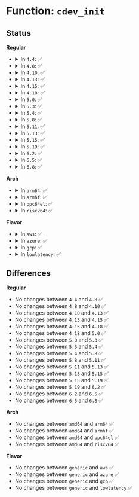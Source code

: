 # Function: <code>cdev_init</code>

## Status
<b>Regular</b>
<ul>
<li>
<details>
<summary>In <code>4.4</code>: ✅</summary>

```c
void cdev_init(struct cdev *cdev, const struct file_operations *fops);
```

**Collision:** Unique Global

**Inline:** No

**Transformation:** False

**Instances:**

```
In fs/char_dev.c (ffffffff81210b80)
Location: fs/char_dev.c:538
Inline: False
Direct callers:
  - kernel/time/posix-clock.c:posix_clock_register
  - block/bsg.c:bsg_init
  - drivers/tty/tty_io.c:tty_init
  - drivers/tty/tty_io.c:tty_init
  - drivers/tty/pty.c:pty_init
  - drivers/tty/vt/vt.c:vty_init
  - drivers/char/tpm/tpm-chip.c:tpmm_chip_alloc
  - drivers/usb/core/devio.c:usb_devio_init
  - drivers/input/mousedev.c:mousedev_create
  - drivers/input/mousedev.c:mousedev_create
  - drivers/input/evdev.c:evdev_connect
  - drivers/rtc/rtc-dev.c:rtc_dev_prepare
  - drivers/watchdog/watchdog_dev.c:watchdog_dev_register
```
**Symbols:**

```
ffffffff81210b80-ffffffff81210bde: cdev_init (STB_GLOBAL)
```
</details>
</li>
<li>
<details>
<summary>In <code>4.8</code>: ✅</summary>

```c
void cdev_init(struct cdev *cdev, const struct file_operations *fops);
```

**Collision:** Unique Global

**Inline:** No

**Transformation:** False

**Instances:**

```
In fs/char_dev.c (ffffffff81237620)
Location: fs/char_dev.c:542
Inline: False
Direct callers:
  - kernel/time/posix-clock.c:posix_clock_register
  - block/bsg.c:bsg_init
  - drivers/gpio/gpiolib.c:gpiochip_setup_dev
  - drivers/tty/tty_io.c:tty_init
  - drivers/tty/tty_io.c:tty_init
  - drivers/tty/pty.c:pty_init
  - drivers/tty/vt/vt.c:vty_init
  - drivers/char/tpm/tpm-chip.c:tpm_chip_alloc
  - drivers/usb/core/devio.c:usb_devio_init
  - drivers/input/mousedev.c:mousedev_create
  - drivers/input/mousedev.c:mousedev_create
  - drivers/input/evdev.c:evdev_connect
  - drivers/rtc/rtc-dev.c:rtc_dev_prepare
  - drivers/watchdog/watchdog_dev.c:watchdog_dev_register
```
**Symbols:**

```
ffffffff81237620-ffffffff8123767e: cdev_init (STB_GLOBAL)
```
</details>
</li>
<li>
<details>
<summary>In <code>4.10</code>: ✅</summary>

```c
void cdev_init(struct cdev *cdev, const struct file_operations *fops);
```

**Collision:** Unique Global

**Inline:** No

**Transformation:** False

**Instances:**

```
In fs/char_dev.c (ffffffff8124a2d0)
Location: fs/char_dev.c:543
Inline: False
Direct callers:
  - kernel/time/posix-clock.c:posix_clock_register
  - block/bsg.c:bsg_init
  - drivers/gpio/gpiolib.c:gpiochip_setup_dev
  - drivers/tty/tty_io.c:tty_init
  - drivers/tty/tty_io.c:tty_init
  - drivers/tty/pty.c:pty_init
  - drivers/tty/vt/vt.c:vty_init
  - drivers/char/tpm/tpm-chip.c:tpm_chip_alloc
  - drivers/usb/core/devio.c:usb_devio_init
  - drivers/input/mousedev.c:mousedev_create
  - drivers/input/mousedev.c:mousedev_create
  - drivers/input/evdev.c:evdev_connect
  - drivers/rtc/rtc-dev.c:rtc_dev_prepare
  - drivers/watchdog/watchdog_dev.c:watchdog_dev_register
```
**Symbols:**

```
ffffffff8124a2d0-ffffffff8124a32e: cdev_init (STB_GLOBAL)
```
</details>
</li>
<li>
<details>
<summary>In <code>4.13</code>: ✅</summary>

```c
void cdev_init(struct cdev *cdev, const struct file_operations *fops);
```

**Collision:** Unique Global

**Inline:** No

**Transformation:** False

**Instances:**

```
In fs/char_dev.c (ffffffff81255c30)
Location: fs/char_dev.c:626
Inline: False
Direct callers:
  - kernel/time/posix-clock.c:posix_clock_register
  - block/bsg.c:bsg_init
  - drivers/gpio/gpiolib.c:gpiochip_setup_dev
  - drivers/tty/tty_io.c:tty_init
  - drivers/tty/tty_io.c:tty_init
  - drivers/tty/pty.c:pty_init
  - drivers/tty/vt/vt.c:vty_init
  - drivers/char/tpm/tpm-chip.c:tpm_chip_alloc
  - drivers/char/tpm/tpm-chip.c:tpm_chip_alloc
  - drivers/usb/core/devio.c:usb_devio_init
  - drivers/input/mousedev.c:mousedev_create
  - drivers/input/mousedev.c:mousedev_create
  - drivers/input/evdev.c:evdev_connect
  - drivers/rtc/rtc-dev.c:rtc_dev_prepare
  - drivers/watchdog/watchdog_dev.c:watchdog_dev_register
```
**Symbols:**

```
ffffffff81255c30-ffffffff81255c8e: cdev_init (STB_GLOBAL)
```
</details>
</li>
<li>
<details>
<summary>In <code>4.15</code>: ✅</summary>

```c
void cdev_init(struct cdev *cdev, const struct file_operations *fops);
```

**Collision:** Unique Global

**Inline:** No

**Transformation:** False

**Instances:**

```
In fs/char_dev.c (ffffffff81277dc0)
Location: fs/char_dev.c:651
Inline: False
Direct callers:
  - kernel/time/posix-clock.c:posix_clock_register
  - block/bsg.c:bsg_init
  - drivers/gpio/gpiolib.c:gpiochip_setup_dev
  - drivers/tty/tty_io.c:tty_init
  - drivers/tty/tty_io.c:tty_init
  - drivers/tty/pty.c:pty_init
  - drivers/tty/vt/vt.c:vty_init
  - drivers/char/tpm/tpm-chip.c:tpm_chip_alloc
  - drivers/char/tpm/tpm-chip.c:tpm_chip_alloc
  - drivers/usb/core/devio.c:usb_devio_init
  - drivers/input/mousedev.c:mousedev_create
  - drivers/input/mousedev.c:mousedev_create
  - drivers/input/evdev.c:evdev_connect
  - drivers/rtc/rtc-dev.c:rtc_dev_prepare
  - drivers/watchdog/watchdog_dev.c:watchdog_dev_register
```
**Symbols:**

```
ffffffff81277dc0-ffffffff81277e1e: cdev_init (STB_GLOBAL)
```
</details>
</li>
<li>
<details>
<summary>In <code>4.18</code>: ✅</summary>

```c
void cdev_init(struct cdev *cdev, const struct file_operations *fops);
```

**Collision:** Unique Global

**Inline:** No

**Transformation:** False

**Instances:**

```
In fs/char_dev.c (ffffffff8129e790)
Location: fs/char_dev.c:651
Inline: False
Direct callers:
  - kernel/time/posix-clock.c:posix_clock_register
  - block/bsg.c:bsg_init
  - drivers/gpio/gpiolib.c:gpiochip_setup_dev
  - drivers/tty/tty_io.c:tty_init
  - drivers/tty/tty_io.c:tty_init
  - drivers/tty/pty.c:pty_init
  - drivers/tty/vt/vt.c:vty_init
  - drivers/char/tpm/tpm-chip.c:tpm_chip_alloc
  - drivers/char/tpm/tpm-chip.c:tpm_chip_alloc
  - drivers/usb/core/devio.c:usb_devio_init
  - drivers/input/mousedev.c:mousedev_create
  - drivers/input/mousedev.c:mousedev_create
  - drivers/input/evdev.c:evdev_connect
  - drivers/rtc/rtc-dev.c:rtc_dev_prepare
  - drivers/pps/pps.c:pps_register_cdev
  - drivers/watchdog/watchdog_dev.c:watchdog_dev_register
```
**Symbols:**

```
ffffffff8129e790-ffffffff8129e7ef: cdev_init (STB_GLOBAL)
```
</details>
</li>
<li>
<details>
<summary>In <code>5.0</code>: ✅</summary>

```c
void cdev_init(struct cdev *cdev, const struct file_operations *fops);
```

**Collision:** Unique Global

**Inline:** No

**Transformation:** False

**Instances:**

```
In fs/char_dev.c (ffffffff812b3ba0)
Location: fs/char_dev.c:651
Inline: False
Direct callers:
  - kernel/time/posix-clock.c:posix_clock_register
  - block/bsg.c:bsg_init
  - drivers/gpio/gpiolib.c:gpiochip_setup_dev
  - drivers/tty/tty_io.c:tty_init
  - drivers/tty/tty_io.c:tty_init
  - drivers/tty/pty.c:pty_init
  - drivers/tty/vt/vt.c:vty_init
  - drivers/char/tpm/tpm-chip.c:tpm_chip_alloc
  - drivers/char/tpm/tpm-chip.c:tpm_chip_alloc
  - drivers/usb/core/devio.c:usb_devio_init
  - drivers/input/mousedev.c:mousedev_create
  - drivers/input/mousedev.c:mousedev_create
  - drivers/input/evdev.c:evdev_connect
  - drivers/rtc/dev.c:rtc_dev_prepare
  - drivers/pps/pps.c:pps_register_cdev
  - drivers/watchdog/watchdog_dev.c:watchdog_dev_register
```
**Symbols:**

```
ffffffff812b3ba0-ffffffff812b3bff: cdev_init (STB_GLOBAL)
```
</details>
</li>
<li>
<details>
<summary>In <code>5.3</code>: ✅</summary>

```c
void cdev_init(struct cdev *cdev, const struct file_operations *fops);
```

**Collision:** Unique Global

**Inline:** No

**Transformation:** False

**Instances:**

```
In fs/char_dev.c (ffffffff812d08b0)
Location: fs/char_dev.c:648
Inline: False
Direct callers:
  - kernel/time/posix-clock.c:posix_clock_register
  - block/bsg.c:bsg_init
  - drivers/gpio/gpiolib.c:gpiochip_setup_dev
  - drivers/tty/tty_io.c:tty_init
  - drivers/tty/tty_io.c:tty_init
  - drivers/tty/pty.c:pty_init
  - drivers/tty/vt/vt.c:vty_init
  - drivers/char/tpm/tpm-chip.c:tpm_chip_alloc
  - drivers/char/tpm/tpm-chip.c:tpm_chip_alloc
  - drivers/usb/core/devio.c:usb_devio_init
  - drivers/input/mousedev.c:mousedev_create
  - drivers/input/mousedev.c:mousedev_create
  - drivers/input/evdev.c:evdev_connect
  - drivers/rtc/dev.c:rtc_dev_prepare
  - drivers/pps/pps.c:pps_register_cdev
  - drivers/watchdog/watchdog_dev.c:watchdog_dev_register
```
**Symbols:**

```
ffffffff812d08b0-ffffffff812d090f: cdev_init (STB_GLOBAL)
```
</details>
</li>
<li>
<details>
<summary>In <code>5.4</code>: ✅</summary>

```c
void cdev_init(struct cdev *cdev, const struct file_operations *fops);
```

**Collision:** Unique Global

**Inline:** No

**Transformation:** False

**Instances:**

```
In fs/char_dev.c (ffffffff812e2460)
Location: fs/char_dev.c:648
Inline: False
Direct callers:
  - kernel/time/posix-clock.c:posix_clock_register
  - block/bsg.c:bsg_init
  - drivers/gpio/gpiolib.c:gpiochip_setup_dev
  - drivers/tty/tty_io.c:tty_init
  - drivers/tty/tty_io.c:tty_init
  - drivers/tty/pty.c:pty_init
  - drivers/tty/vt/vt.c:vty_init
  - drivers/char/tpm/tpm-chip.c:tpm_chip_alloc
  - drivers/char/tpm/tpm-chip.c:tpm_chip_alloc
  - drivers/vfio/vfio.c:vfio_init
  - drivers/usb/core/devio.c:usb_devio_init
  - drivers/input/mousedev.c:mousedev_create
  - drivers/input/mousedev.c:mousedev_create
  - drivers/input/evdev.c:evdev_connect
  - drivers/rtc/dev.c:rtc_dev_prepare
  - drivers/pps/pps.c:pps_register_cdev
  - drivers/watchdog/watchdog_dev.c:watchdog_cdev_register
```
**Symbols:**

```
ffffffff812e2460-ffffffff812e24bf: cdev_init (STB_GLOBAL)
```
</details>
</li>
<li>
<details>
<summary>In <code>5.8</code>: ✅</summary>

```c
void cdev_init(struct cdev *cdev, const struct file_operations *fops);
```

**Collision:** Unique Global

**Inline:** No

**Transformation:** False

**Instances:**

```
In fs/char_dev.c (ffffffff81319120)
Location: fs/char_dev.c:651
Inline: False
Direct callers:
  - kernel/time/posix-clock.c:posix_clock_register
  - block/bsg.c:bsg_init
  - drivers/gpio/gpiolib.c:gpiochip_setup_dev
  - drivers/tty/tty_io.c:tty_init
  - drivers/tty/tty_io.c:tty_init
  - drivers/tty/pty.c:unix98_pty_init
  - drivers/tty/vt/vt.c:vty_init
  - drivers/char/tpm/tpm-chip.c:tpm_chip_alloc
  - drivers/char/tpm/tpm-chip.c:tpm_chip_alloc
  - drivers/dma-buf/dma-heap.c:dma_heap_add
  - drivers/vfio/vfio.c:vfio_init
  - drivers/usb/core/devio.c:usb_devio_init
  - drivers/input/mousedev.c:mousedev_create
  - drivers/input/mousedev.c:mousedev_create
  - drivers/input/evdev.c:evdev_connect
  - drivers/rtc/dev.c:rtc_dev_prepare
  - drivers/pps/pps.c:pps_register_cdev
  - drivers/watchdog/watchdog_dev.c:watchdog_cdev_register
```
**Symbols:**

```
ffffffff81319120-ffffffff8131917f: cdev_init (STB_GLOBAL)
```
</details>
</li>
<li>
<details>
<summary>In <code>5.11</code>: ✅</summary>

```c
void cdev_init(struct cdev *cdev, const struct file_operations *fops);
```

**Collision:** Unique Global

**Inline:** No

**Transformation:** False

**Instances:**

```
In fs/char_dev.c (ffffffff813245d0)
Location: fs/char_dev.c:651
Inline: False
Direct callers:
  - kernel/time/posix-clock.c:posix_clock_register
  - block/bsg.c:bsg_init
  - drivers/gpio/gpiolib-cdev.c:gpiolib_cdev_register
  - drivers/tty/tty_io.c:tty_init
  - drivers/tty/tty_io.c:tty_init
  - drivers/tty/pty.c:unix98_pty_init
  - drivers/tty/vt/vt.c:vty_init
  - drivers/char/tpm/tpm-chip.c:tpm_chip_alloc
  - drivers/char/tpm/tpm-chip.c:tpm_chip_alloc
  - drivers/dma-buf/dma-heap.c:dma_heap_add
  - drivers/vfio/vfio.c:vfio_init
  - drivers/usb/core/devio.c:usb_devio_init
  - drivers/input/mousedev.c:mousedev_create
  - drivers/input/mousedev.c:mousedev_create
  - drivers/input/evdev.c:evdev_connect
  - drivers/rtc/dev.c:rtc_dev_prepare
  - drivers/pps/pps.c:pps_register_cdev
  - drivers/watchdog/watchdog_dev.c:watchdog_cdev_register
  - drivers/remoteproc/remoteproc_cdev.c:rproc_char_device_add
```
**Symbols:**

```
ffffffff813245d0-ffffffff8132462f: cdev_init (STB_GLOBAL)
```
</details>
</li>
<li>
<details>
<summary>In <code>5.13</code>: ✅</summary>

```c
void cdev_init(struct cdev *cdev, const struct file_operations *fops);
```

**Collision:** Unique Global

**Inline:** No

**Transformation:** False

**Instances:**

```
In fs/char_dev.c (ffffffff8132a6a0)
Location: fs/char_dev.c:651
Inline: False
Direct callers:
  - kernel/time/posix-clock.c:posix_clock_register
  - block/bsg.c:bsg_init
  - drivers/gpio/gpiolib-cdev.c:gpiolib_cdev_register
  - drivers/tty/tty_io.c:tty_init
  - drivers/tty/tty_io.c:tty_init
  - drivers/tty/pty.c:unix98_pty_init
  - drivers/tty/vt/vt.c:vty_init
  - drivers/char/tpm/tpm-chip.c:tpm_chip_alloc
  - drivers/char/tpm/tpm-chip.c:tpm_chip_alloc
  - drivers/dma-buf/dma-heap.c:dma_heap_add
  - drivers/vfio/vfio.c:vfio_init
  - drivers/usb/core/devio.c:usb_devio_init
  - drivers/input/mousedev.c:mousedev_create
  - drivers/input/mousedev.c:mousedev_create
  - drivers/input/evdev.c:evdev_connect
  - drivers/rtc/dev.c:rtc_dev_prepare
  - drivers/pps/pps.c:pps_register_cdev
  - drivers/watchdog/watchdog_dev.c:watchdog_cdev_register
  - drivers/remoteproc/remoteproc_cdev.c:rproc_char_device_add
```
**Symbols:**

```
ffffffff8132a6a0-ffffffff8132a6ff: cdev_init (STB_GLOBAL)
```
</details>
</li>
<li>
<details>
<summary>In <code>5.15</code>: ✅</summary>

```c
void cdev_init(struct cdev *cdev, const struct file_operations *fops);
```

**Collision:** Unique Global

**Inline:** No

**Transformation:** False

**Instances:**

```
In fs/char_dev.c (ffffffff81377d50)
Location: fs/char_dev.c:651
Inline: False
Direct callers:
  - kernel/time/posix-clock.c:posix_clock_register
  - block/bsg.c:bsg_register_queue
  - drivers/gpio/gpiolib-cdev.c:gpiolib_cdev_register
  - drivers/tty/tty_io.c:tty_init
  - drivers/tty/tty_io.c:tty_init
  - drivers/tty/pty.c:unix98_pty_init
  - drivers/tty/vt/vt.c:vty_init
  - drivers/char/tpm/tpm-chip.c:tpm_chip_alloc
  - drivers/char/tpm/tpm-chip.c:tpm_chip_alloc
  - drivers/dma-buf/dma-heap.c:dma_heap_add
  - drivers/vfio/vfio.c:vfio_init
  - drivers/usb/core/devio.c:usb_devio_init
  - drivers/input/mousedev.c:mousedev_create
  - drivers/input/mousedev.c:mousedev_create
  - drivers/input/evdev.c:evdev_connect
  - drivers/rtc/dev.c:rtc_dev_prepare
  - drivers/pps/pps.c:pps_register_cdev
  - drivers/watchdog/watchdog_dev.c:watchdog_cdev_register
  - drivers/remoteproc/remoteproc_cdev.c:rproc_char_device_add
```
**Symbols:**

```
ffffffff81377d50-ffffffff81377daf: cdev_init (STB_GLOBAL)
```
</details>
</li>
<li>
<details>
<summary>In <code>5.19</code>: ✅</summary>

```c
void cdev_init(struct cdev *cdev, const struct file_operations *fops);
```

**Collision:** Unique Global

**Inline:** No

**Transformation:** False

**Instances:**

```
In fs/char_dev.c (ffffffff813f7140)
Location: fs/char_dev.c:651
Inline: False
Direct callers:
  - kernel/time/posix-clock.c:posix_clock_register
  - block/bsg.c:bsg_register_queue
  - drivers/gpio/gpiolib-cdev.c:gpiolib_cdev_register
  - drivers/tty/tty_io.c:tty_init
  - drivers/tty/tty_io.c:tty_init
  - drivers/tty/pty.c:unix98_pty_init
  - drivers/tty/vt/vt.c:vty_init
  - drivers/char/tpm/tpm-chip.c:tpm_chip_alloc
  - drivers/char/tpm/tpm2-space.c:tpm_devs_add
  - drivers/dma-buf/dma-heap.c:dma_heap_add
  - drivers/vfio/vfio.c:vfio_create_group
  - drivers/usb/core/devio.c:usb_devio_init
  - drivers/input/mousedev.c:mousedev_create
  - drivers/input/mousedev.c:mousedev_create
  - drivers/input/evdev.c:evdev_connect
  - drivers/rtc/dev.c:rtc_dev_prepare
  - drivers/i2c/i2c-dev.c:i2cdev_attach_adapter
  - drivers/pps/pps.c:pps_register_cdev
  - drivers/watchdog/watchdog_dev.c:watchdog_cdev_register
  - drivers/remoteproc/remoteproc_cdev.c:rproc_char_device_add
```
**Symbols:**

```
ffffffff813f7140-ffffffff813f71ab: cdev_init (STB_GLOBAL)
```
</details>
</li>
<li>
<details>
<summary>In <code>6.2</code>: ✅</summary>

```c
void cdev_init(struct cdev *cdev, const struct file_operations *fops);
```

**Collision:** Unique Global

**Inline:** No

**Transformation:** False

**Instances:**

```
In fs/char_dev.c (ffffffff81480410)
Location: fs/char_dev.c:658
Inline: False
Direct callers:
  - kernel/time/posix-clock.c:posix_clock_register
  - block/bsg.c:bsg_register_queue
  - drivers/gpio/gpiolib-cdev.c:gpiolib_cdev_register
  - drivers/tty/tty_io.c:tty_init
  - drivers/tty/tty_io.c:tty_init
  - drivers/tty/pty.c:unix98_pty_init
  - drivers/tty/vt/vt.c:vty_init
  - drivers/char/tpm/tpm-chip.c:tpm_chip_alloc
  - drivers/char/tpm/tpm2-space.c:tpm_devs_add
  - drivers/dma-buf/dma-heap.c:dma_heap_add
  - drivers/usb/core/devio.c:usb_devio_init
  - drivers/input/mousedev.c:mousedev_create
  - drivers/input/mousedev.c:mousedev_create
  - drivers/input/evdev.c:evdev_connect
  - drivers/rtc/dev.c:rtc_dev_prepare
  - drivers/i2c/i2c-dev.c:i2cdev_attach_adapter
  - drivers/pps/pps.c:pps_register_cdev
  - drivers/watchdog/watchdog_dev.c:watchdog_cdev_register
  - drivers/remoteproc/remoteproc_cdev.c:rproc_char_device_add
```
**Symbols:**

```
ffffffff81480410-ffffffff8148047b: cdev_init (STB_GLOBAL)
```
</details>
</li>
<li>
<details>
<summary>In <code>6.5</code>: ✅</summary>

```c
void cdev_init(struct cdev *cdev, const struct file_operations *fops);
```

**Collision:** Unique Global

**Inline:** No

**Transformation:** False

**Instances:**

```
In fs/char_dev.c (ffffffff814b5170)
Location: fs/char_dev.c:658
Inline: False
Direct callers:
  - block/bsg.c:bsg_register_queue
  - drivers/gpio/gpiolib-cdev.c:gpiolib_cdev_register
  - drivers/tty/tty_io.c:tty_init
  - drivers/tty/tty_io.c:tty_init
  - drivers/tty/pty.c:unix98_pty_init
  - drivers/tty/vt/vt.c:vty_init
  - drivers/char/tpm/tpm-chip.c:tpm_chip_alloc
  - drivers/char/tpm/tpm2-space.c:tpm_devs_add
  - drivers/dma-buf/dma-heap.c:dma_heap_add
  - drivers/usb/core/devio.c:usb_devio_init
  - drivers/input/mousedev.c:mousedev_create
  - drivers/input/mousedev.c:mousedev_create
  - drivers/input/evdev.c:evdev_connect
  - drivers/rtc/dev.c:rtc_dev_prepare
  - drivers/i2c/i2c-dev.c:i2cdev_attach_adapter
  - drivers/pps/pps.c:pps_register_cdev
  - drivers/watchdog/watchdog_dev.c:watchdog_cdev_register
  - drivers/remoteproc/remoteproc_cdev.c:rproc_char_device_add
```
**Symbols:**

```
ffffffff814b5170-ffffffff814b51db: cdev_init (STB_GLOBAL)
```
</details>
</li>
<li>
<details>
<summary>In <code>6.8</code>: ✅</summary>

```c
void cdev_init(struct cdev *cdev, const struct file_operations *fops);
```

**Collision:** Unique Global

**Inline:** No

**Transformation:** False

**Instances:**

```
In fs/char_dev.c (ffffffff814e7430)
Location: fs/char_dev.c:658
Inline: False
Direct callers:
  - block/bsg.c:bsg_register_queue
  - drivers/gpio/gpiolib-cdev.c:gpiolib_cdev_register
  - drivers/tty/tty_io.c:tty_init
  - drivers/tty/tty_io.c:tty_init
  - drivers/tty/pty.c:unix98_pty_init
  - drivers/tty/vt/vt.c:vty_init
  - drivers/char/tpm/tpm-chip.c:tpm_chip_alloc
  - drivers/char/tpm/tpm2-space.c:tpm_devs_add
  - drivers/dma-buf/dma-heap.c:dma_heap_add
  - drivers/usb/core/devio.c:usb_devio_init
  - drivers/input/mousedev.c:mousedev_create
  - drivers/input/mousedev.c:mousedev_create
  - drivers/input/evdev.c:evdev_connect
  - drivers/rtc/dev.c:rtc_dev_prepare
  - drivers/i2c/i2c-dev.c:i2cdev_attach_adapter
  - drivers/pps/pps.c:pps_register_cdev
  - drivers/watchdog/watchdog_dev.c:watchdog_cdev_register
  - drivers/remoteproc/remoteproc_cdev.c:rproc_char_device_add
```
**Symbols:**

```
ffffffff814e7430-ffffffff814e749b: cdev_init (STB_GLOBAL)
```
</details>
</li>
</ul>
<b>Arch</b>
<ul>
<li>
<details>
<summary>In <code>arm64</code>: ✅</summary>

```c
void cdev_init(struct cdev *cdev, const struct file_operations *fops);
```

**Collision:** Unique Global

**Inline:** No

**Transformation:** False

**Instances:**

```
In fs/char_dev.c (ffff800010389c58)
Location: fs/char_dev.c:648
Inline: False
Direct callers:
  - kernel/time/posix-clock.c:posix_clock_register
  - block/bsg.c:bsg_init
  - drivers/gpio/gpiolib.c:gpiochip_setup_dev
  - drivers/tty/tty_io.c:tty_init
  - drivers/tty/tty_io.c:tty_init
  - drivers/tty/pty.c:pty_init
  - drivers/tty/vt/vt.c:vty_init
  - drivers/char/tpm/tpm-chip.c:tpm_chip_alloc
  - drivers/char/tpm/tpm-chip.c:tpm_chip_alloc
  - drivers/usb/core/devio.c:usb_devio_init
  - drivers/input/mousedev.c:mousedev_create
  - drivers/input/mousedev.c:mousedev_create
  - drivers/input/evdev.c:evdev_connect
  - drivers/rtc/dev.c:rtc_dev_prepare
  - drivers/pps/pps.c:pps_register_cdev
  - drivers/watchdog/watchdog_dev.c:watchdog_dev_register
  - drivers/mmc/core/block.c:mmc_blk_probe
```
**Symbols:**

```
ffff800010389c58-ffff800010389cb8: cdev_init (STB_GLOBAL)
```
</details>
</li>
<li>
<details>
<summary>In <code>armhf</code>: ✅</summary>

```c
void cdev_init(struct cdev *cdev, const struct file_operations *fops);
```

**Collision:** Unique Global

**Inline:** No

**Transformation:** False

**Instances:**

```
In fs/char_dev.c (c0571f4c)
Location: fs/char_dev.c:648
Inline: False
Direct callers:
  - kernel/time/posix-clock.c:posix_clock_register
  - block/bsg.c:bsg_init
  - drivers/gpio/gpiolib.c:gpiochip_setup_dev
  - drivers/tty/tty_io.c:tty_init
  - drivers/tty/tty_io.c:tty_init
  - drivers/tty/pty.c:pty_init
  - drivers/tty/vt/vt.c:vty_init
  - drivers/char/tpm/tpm-chip.c:tpm_chip_alloc
  - drivers/char/tpm/tpm-chip.c:tpm_chip_alloc
  - drivers/usb/core/devio.c:usb_devio_init
  - drivers/input/mousedev.c:mousedev_create
  - drivers/input/mousedev.c:mousedev_create
  - drivers/input/evdev.c:evdev_connect
  - drivers/rtc/dev.c:rtc_dev_prepare
  - drivers/pps/pps.c:pps_register_cdev
  - drivers/watchdog/watchdog_dev.c:watchdog_cdev_register
  - drivers/mmc/core/block.c:mmc_blk_probe
```
**Symbols:**

```
c0571f4c-c0571f98: cdev_init (STB_GLOBAL)
```
</details>
</li>
<li>
<details>
<summary>In <code>ppc64el</code>: ✅</summary>

```c
void cdev_init(struct cdev *cdev, const struct file_operations *fops);
```

**Collision:** Unique Global

**Inline:** No

**Transformation:** False

**Instances:**

```
In fs/char_dev.c (c0000000004805b0)
Location: fs/char_dev.c:648
Inline: False
Direct callers:
  - kernel/time/posix-clock.c:posix_clock_register
  - block/bsg.c:bsg_init
  - drivers/gpio/gpiolib.c:gpiochip_setup_dev
  - drivers/tty/tty_io.c:tty_init
  - drivers/tty/tty_io.c:tty_init
  - drivers/tty/pty.c:pty_init
  - drivers/tty/vt/vt.c:vty_init
  - drivers/char/tpm/tpm-chip.c:tpm_chip_alloc
  - drivers/char/tpm/tpm-chip.c:tpm_chip_alloc
  - drivers/vfio/vfio.c:vfio_init
  - drivers/usb/core/devio.c:usb_devio_init
  - drivers/input/mousedev.c:mousedev_create
  - drivers/input/mousedev.c:mousedev_create
  - drivers/input/evdev.c:evdev_connect
  - drivers/rtc/dev.c:rtc_dev_prepare
  - drivers/pps/pps.c:pps_register_cdev
  - drivers/watchdog/watchdog_dev.c:watchdog_cdev_register
```
**Symbols:**

```
c0000000004805b0-c000000000480628: cdev_init (STB_GLOBAL)
```
</details>
</li>
<li>
<details>
<summary>In <code>riscv64</code>: ✅</summary>

```c
void cdev_init(struct cdev *cdev, const struct file_operations *fops);
```

**Collision:** Unique Global

**Inline:** No

**Transformation:** False

**Instances:**

```
In fs/char_dev.c (ffffffe00025bda6)
Location: fs/char_dev.c:648
Inline: False
Direct callers:
  - kernel/time/posix-clock.c:posix_clock_register
  - block/bsg.c:bsg_init
  - drivers/gpio/gpiolib.c:gpiochip_setup_dev
  - drivers/tty/tty_io.c:tty_init
  - drivers/tty/tty_io.c:tty_init
  - drivers/tty/pty.c:pty_init
  - drivers/tty/vt/vt.c:vty_init
  - drivers/char/tpm/tpm-chip.c:tpm_chip_alloc
  - drivers/char/tpm/tpm-chip.c:tpm_chip_alloc
  - drivers/usb/core/devio.c:usb_devio_init
  - drivers/input/mousedev.c:mousedev_create
  - drivers/input/mousedev.c:mousedev_create
  - drivers/input/evdev.c:evdev_connect
  - drivers/rtc/dev.c:rtc_dev_prepare
  - drivers/pps/pps.c:pps_register_cdev
  - drivers/watchdog/watchdog_dev.c:watchdog_dev_register
  - drivers/mmc/core/block.c:mmc_blk_probe
```
**Symbols:**

```
ffffffe00025bda6-ffffffe00025bdfa: cdev_init (STB_GLOBAL)
```
</details>
</li>
</ul>
<b>Flavor</b>
<ul>
<li>
<details>
<summary>In <code>aws</code>: ✅</summary>

```c
void cdev_init(struct cdev *cdev, const struct file_operations *fops);
```

**Collision:** Unique Global

**Inline:** No

**Transformation:** False

**Instances:**

```
In fs/char_dev.c (ffffffff812daa40)
Location: fs/char_dev.c:648
Inline: False
Direct callers:
  - kernel/time/posix-clock.c:posix_clock_register
  - block/bsg.c:bsg_init
  - drivers/gpio/gpiolib.c:gpiochip_setup_dev
  - drivers/tty/tty_io.c:tty_init
  - drivers/tty/tty_io.c:tty_init
  - drivers/tty/pty.c:pty_init
  - drivers/tty/vt/vt.c:vty_init
  - drivers/char/tpm/tpm-chip.c:tpm_chip_alloc
  - drivers/char/tpm/tpm-chip.c:tpm_chip_alloc
  - drivers/nvme/host/core.c:nvme_init_ctrl
  - drivers/usb/core/devio.c:usb_devio_init
  - drivers/input/mousedev.c:mousedev_create
  - drivers/input/mousedev.c:mousedev_create
  - drivers/input/evdev.c:evdev_connect
  - drivers/rtc/dev.c:rtc_dev_prepare
  - drivers/pps/pps.c:pps_register_cdev
  - drivers/watchdog/watchdog_dev.c:watchdog_cdev_register
```
**Symbols:**

```
ffffffff812daa40-ffffffff812daa9f: cdev_init (STB_GLOBAL)
```
</details>
</li>
<li>
<details>
<summary>In <code>azure</code>: ✅</summary>

```c
void cdev_init(struct cdev *cdev, const struct file_operations *fops);
```

**Collision:** Unique Global

**Inline:** No

**Transformation:** False

**Instances:**

```
In fs/char_dev.c (ffffffff812cb6c0)
Location: fs/char_dev.c:648
Inline: False
Direct callers:
  - kernel/time/posix-clock.c:posix_clock_register
  - block/bsg.c:bsg_init
  - drivers/gpio/gpiolib.c:gpiochip_setup_dev
  - drivers/tty/tty_io.c:tty_init
  - drivers/tty/tty_io.c:tty_init
  - drivers/tty/pty.c:pty_init
  - drivers/tty/vt/vt.c:vty_init
  - drivers/char/tpm/tpm-chip.c:tpm_chip_alloc
  - drivers/char/tpm/tpm-chip.c:tpm_chip_alloc
  - drivers/dax/device.c:dev_dax_probe
  - drivers/nvme/host/core.c:nvme_init_ctrl
  - drivers/vfio/vfio.c:vfio_init
  - drivers/usb/core/devio.c:usb_devio_init
  - drivers/input/mousedev.c:mousedev_create
  - drivers/input/mousedev.c:mousedev_create
  - drivers/input/evdev.c:evdev_connect
  - drivers/rtc/dev.c:rtc_dev_prepare
  - drivers/pps/pps.c:pps_register_cdev
  - drivers/watchdog/watchdog_dev.c:watchdog_cdev_register
```
**Symbols:**

```
ffffffff812cb6c0-ffffffff812cb71f: cdev_init (STB_GLOBAL)
```
</details>
</li>
<li>
<details>
<summary>In <code>gcp</code>: ✅</summary>

```c
void cdev_init(struct cdev *cdev, const struct file_operations *fops);
```

**Collision:** Unique Global

**Inline:** No

**Transformation:** False

**Instances:**

```
In fs/char_dev.c (ffffffff812d8850)
Location: fs/char_dev.c:648
Inline: False
Direct callers:
  - kernel/time/posix-clock.c:posix_clock_register
  - block/bsg.c:bsg_init
  - drivers/gpio/gpiolib.c:gpiochip_setup_dev
  - drivers/tty/tty_io.c:tty_init
  - drivers/tty/tty_io.c:tty_init
  - drivers/tty/pty.c:pty_init
  - drivers/tty/vt/vt.c:vty_init
  - drivers/char/tpm/tpm-chip.c:tpm_chip_alloc
  - drivers/char/tpm/tpm-chip.c:tpm_chip_alloc
  - drivers/vfio/vfio.c:vfio_init
  - drivers/usb/core/devio.c:usb_devio_init
  - drivers/input/mousedev.c:mousedev_create
  - drivers/input/mousedev.c:mousedev_create
  - drivers/input/evdev.c:evdev_connect
  - drivers/rtc/dev.c:rtc_dev_prepare
  - drivers/pps/pps.c:pps_register_cdev
  - drivers/watchdog/watchdog_dev.c:watchdog_cdev_register
```
**Symbols:**

```
ffffffff812d8850-ffffffff812d88af: cdev_init (STB_GLOBAL)
```
</details>
</li>
<li>
<details>
<summary>In <code>lowlatency</code>: ✅</summary>

```c
void cdev_init(struct cdev *cdev, const struct file_operations *fops);
```

**Collision:** Unique Global

**Inline:** No

**Transformation:** False

**Instances:**

```
In fs/char_dev.c (ffffffff812e9740)
Location: fs/char_dev.c:648
Inline: False
Direct callers:
  - kernel/time/posix-clock.c:posix_clock_register
  - block/bsg.c:bsg_init
  - drivers/gpio/gpiolib.c:gpiochip_setup_dev
  - drivers/tty/tty_io.c:tty_init
  - drivers/tty/tty_io.c:tty_init
  - drivers/tty/pty.c:pty_init
  - drivers/tty/vt/vt.c:vty_init
  - drivers/char/tpm/tpm-chip.c:tpm_chip_alloc
  - drivers/char/tpm/tpm-chip.c:tpm_chip_alloc
  - drivers/vfio/vfio.c:vfio_init
  - drivers/usb/core/devio.c:usb_devio_init
  - drivers/input/mousedev.c:mousedev_create
  - drivers/input/mousedev.c:mousedev_create
  - drivers/input/evdev.c:evdev_connect
  - drivers/rtc/dev.c:rtc_dev_prepare
  - drivers/pps/pps.c:pps_register_cdev
  - drivers/watchdog/watchdog_dev.c:watchdog_cdev_register
```
**Symbols:**

```
ffffffff812e9740-ffffffff812e979f: cdev_init (STB_GLOBAL)
```
</details>
</li>
</ul>

## Differences
<b>Regular</b>
<ul>
<li>
No changes between <code>4.4</code> and <code>4.8</code> ✅
</li>
<li>
No changes between <code>4.8</code> and <code>4.10</code> ✅
</li>
<li>
No changes between <code>4.10</code> and <code>4.13</code> ✅
</li>
<li>
No changes between <code>4.13</code> and <code>4.15</code> ✅
</li>
<li>
No changes between <code>4.15</code> and <code>4.18</code> ✅
</li>
<li>
No changes between <code>4.18</code> and <code>5.0</code> ✅
</li>
<li>
No changes between <code>5.0</code> and <code>5.3</code> ✅
</li>
<li>
No changes between <code>5.3</code> and <code>5.4</code> ✅
</li>
<li>
No changes between <code>5.4</code> and <code>5.8</code> ✅
</li>
<li>
No changes between <code>5.8</code> and <code>5.11</code> ✅
</li>
<li>
No changes between <code>5.11</code> and <code>5.13</code> ✅
</li>
<li>
No changes between <code>5.13</code> and <code>5.15</code> ✅
</li>
<li>
No changes between <code>5.15</code> and <code>5.19</code> ✅
</li>
<li>
No changes between <code>5.19</code> and <code>6.2</code> ✅
</li>
<li>
No changes between <code>6.2</code> and <code>6.5</code> ✅
</li>
<li>
No changes between <code>6.5</code> and <code>6.8</code> ✅
</li>
</ul>
<b>Arch</b>
<ul>
<li>
No changes between <code>amd64</code> and <code>arm64</code> ✅
</li>
<li>
No changes between <code>amd64</code> and <code>armhf</code> ✅
</li>
<li>
No changes between <code>amd64</code> and <code>ppc64el</code> ✅
</li>
<li>
No changes between <code>amd64</code> and <code>riscv64</code> ✅
</li>
</ul>
<b>Flavor</b>
<ul>
<li>
No changes between <code>generic</code> and <code>aws</code> ✅
</li>
<li>
No changes between <code>generic</code> and <code>azure</code> ✅
</li>
<li>
No changes between <code>generic</code> and <code>gcp</code> ✅
</li>
<li>
No changes between <code>generic</code> and <code>lowlatency</code> ✅
</li>
</ul>

